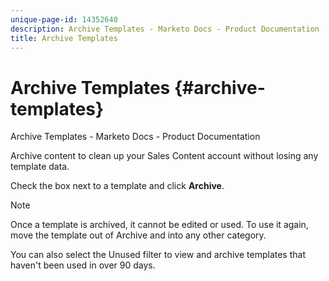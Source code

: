 ```yaml
---
unique-page-id: 14352640
description: Archive Templates - Marketo Docs - Product Documentation
title: Archive Templates
---
```


# Archive Templates {#archive-templates}

Archive Templates - Marketo Docs - Product Documentation

Archive content to clean up your Sales Content account without losing any template data.

Check the box next to a&nbsp;template and click **Archive**.

>[!NOTE]
>
>Once a template is archived, it cannot be edited or used. To use it again, move the template out of Archive and into any&nbsp;other category.

You can also select the Unused&nbsp;filter to view and archive templates that haven't been used in over 90 days.    

